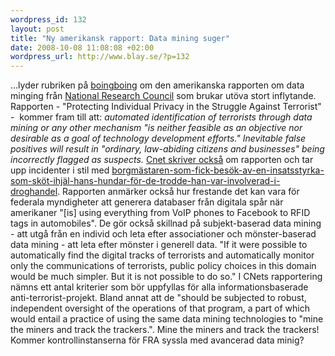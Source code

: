 ```yaml
--- 
wordpress_id: 132 
layout: post
title: "Ny amerikansk rapport: Data mining suger" 
date: 2008-10-08 11:08:08 +02:00 
wordpress_url: http://www.blay.se/?p=132 
---
```


...lyder rubriken på [boingboing](http://www.boingboing.net/2008/10/07/datamining-sucks-off.html) om den amerikanska rapporten om data minging från [National Research Council](http://sites.nationalacademies.org/nrc/index.htm) som brukar utöva stort inflytande. Rapporten - "Protecting Individual Privacy in the Struggle Against Terrorist" -  kommer fram till att: *automated identification of terrorists through data mining or any other mechanism "is neither feasible as an objective nor desirable as a goal of technology development efforts." Inevitable false positives will result in "ordinary, law-abiding citizens and businesses" being incorrectly flagged as suspects.* [Cnet skriver också](http://news.cnet.com/8301-13578_3-10059987-38.html?part=rss&subj=news&tag=2547-1_3-0-20) om rapporten och tar upp incidenter i stil med [borgmästaren-som-fick-besök-av-en-insatsstyrka-som-sköt-ihjäl-hans-hundar-för-de-trodde-han-var-involverad-i-droghandel](http://www.reason.com/blog/show/127848.html). Rapporten anmärker också hur frestande det kan vara för federala myndigheter att generera databaser från digitala spår när amerikaner "[is] using everything from VoIP phones to Facebook to RFID tags in automobiles". De gör också skillnad på subjekt-baserad data mining - att utgå från en individ och leta efter associationer och mönster-baserad data mining - att leta efter mönster i generell data. "If it were possible to automatically find the digital tracks of terrorists and automatically monitor only the communications of terrorists, public policy choices in this domain would be much simpler. But it is not possible to do so." I CNets rapportering nämns ett antal kriterier som bör uppfyllas för alla informationsbaserade anti-terrorist-projekt. Bland annat att de "should be subjected to robust, independent oversight of the operations of that program, a part of which would entail a practice of using the same data mining technologies to "mine the miners and track the trackers.". Mine the miners and track the trackers! Kommer kontrollinstanserna för FRA syssla med avancerad data minig? 
